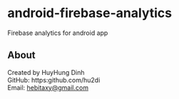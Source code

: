 # android-firebase-analytics
Firebase analytics for android app

## About
Created by HuyHung Dinh<br>
GitHub: https:github.com/hu2di<br>
Email: hebitaxy@gmail.com
